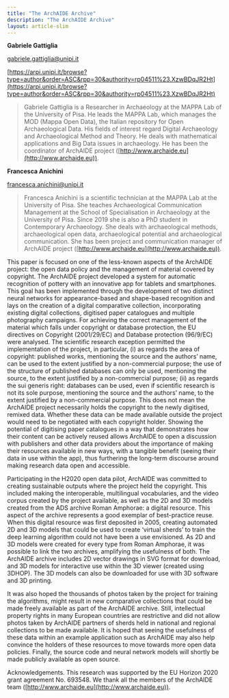 ```yaml
---
title: "The ArchAIDE Archive"
description: "The ArchAIDE Archive"
layout: article-slim
---
```


**Gabriele Gattiglia**

[gabriele.gattiglia@unipi.it](mailto:gabriele.gattiglia@unipi.it)

[https://arpi.unipi.it/browse?type=author&order=ASC&rpp=30&authority=rp04511%23.XzwBDqJR2Ht](https://arpi.unipi.it/browse?type=author&order=ASC&rpp=30&authority=rp04511%23.XzwBDqJR2Ht)

> Gabriele Gattiglia is a Researcher in Archaeology at the MAPPA Lab of the University of Pisa. He leads the MAPPA Lab, which manages the MOD (Mappa Open Data), the Italian repository for Open Archaeological Data. His fields of interest regard Digital Archaeology and Archaeological Method and Theory. He deals with mathematical applications and Big Data issues in archaeology. He has been the coordinator of ArchAIDE project ([http://www.archaide.eu](http://www.archaide.eu)).

**Francesca Anichini**

[francesca.anichini@unipi.it](mailto:francesca.anichini@unipi.it)

> Francesca Anichini is a scientific technician at the MAPPA Lab at  the University of Pisa. She teaches Archaeological Communication Management at the School of Specialisation in Archaeology at the University of Pisa. Since 2019 she is also a PhD student in Contemporary Archaeology. She deals with archaeological methods, archaeological open data, archaeological potential and archaeological communication. She has been project and communication manager of ArchAIDE project ([http://www.archaide.eu](http://www.archaide.eu)).

This paper is focused on one of the less-known aspects of the ArchAIDE  project: the open data policy and the management of material covered by copyright. The ArchAIDE project developed a system for automatic recognition of pottery with an innovative app for tablets and smartphones. This goal has been implemented through the development of two distinct neural networks for appearance-based and shape-based recognition and lays on the creation of a digital comparative collection, incorporating existing digital collections, digitised paper catalogues and multiple photography campaigns. For achieving the correct management of the material which falls under copyright or database protection, the EU directives on Copyright (2001/29/EC) and Database protection (96/9/EC) were analysed. The scientific research exception permitted the implementation of the project, in particular, (i) as regards the area of copyright: published works, mentioning the source and the authors’ name, can be used to the extent justified by a non-commercial purpose; the use of the structure of published databases can only be used, mentioning the source, to the extent justified by a non-commercial purpose; (ii) as regards the sui generis right: databases can be used, even if scientific research is not its sole purpose, mentioning the source and the authors’ name, to the extent justified by a non-commercial purpose. This does not mean the ArchAIDE project necessarily holds the copyright to the newly digitised, remixed data. Whether these data can be made available outside the project would need to be negotiated with each copyright holder. Showing the potential of digitising paper catalogues in a way that demonstrates how their content can be actively reused allows ArchAIDE to open a discussion with publishers and other data providers about the importance of making their resources available in new ways, with a tangible benefit (seeing their data in use within the app), thus furthering the long-term discourse around making research data open and accessible.

Participating in the H2020  open data pilot, ArchAIDE was committed to creating sustainable outputs where the project held the copyright. This included making the interoperable, multilingual vocabularies, and the video corpus created by the project available, as well as the 2D and 3D models created from the ADS archive Roman Amphorae: a digital resource. This aspect of the archive represents a good exemplar of best-practice reuse. When this digital resource was first deposited in 2005, creating automated 2D and 3D models that could be used to create ‘virtual sherds’ to train the deep learning algorithm could not have been a use envisioned. As 2D and 3D models were created for every type from Roman Amphorae, it was possible to link the two archives, amplifying the usefulness of both. The ArchAIDE archive includes 2D vector drawings in SVG format for download, and 3D models for interactive use within the 3D viewer (created using 3DHOP). The 3D models can also be downloaded for use with 3D software and 3D printing. 

It was also hoped the thousands of photos  taken by the project for training the algorithms, might result in new comparative collections that could be made freely available as part of the ArchAIDE archive. Still, intellectual property rights in many European countries are restrictive and did not allow photos taken by ArchAIDE partners of sherds held in national and regional collections to be made available. It is hoped that seeing the usefulness of these data within an example application such as ArchAIDE may also help convince the holders of these resources to move towards more open data policies. Finally, the source code and neural network models will shortly be made publicly available as open source. 

Acknowledgements. This research was supported by the EU Horizon 2020 grant agreement No. 693548. We thank all the members of the ArchAIDE team ([http://www.archaide.eu](http://www.archaide.eu)).